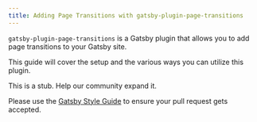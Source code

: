 ```yaml
---
title: Adding Page Transitions with gatsby-plugin-page-transitions
---
```


`gatsby-plugin-page-transitions` is a Gatsby plugin that allows you to add page transitions to your Gatsby site.

This guide will cover the setup and the various ways you can utilize this plugin.

This is a stub. Help our community expand it.

Please use the [Gatsby Style Guide](/docs/gatsby-style-guide/) to ensure your
pull request gets accepted.
